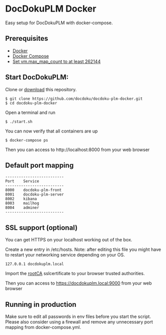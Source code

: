# DocDokuPLM Docker

Easy setup for DocDokuPLM with docker-compose.

## Prerequisites

* [Docker](https://docs.docker.com/get-docker/)
* [Docker Compose](https://docs.docker.com/compose/install/)
* [Set vm.max_map_count to at least 262144](https://www.elastic.co/guide/en/elasticsearch/reference/current/docker.html#_set_vm_max_map_count_to_at_least_262144)

## Start DocDokuPLM:

Clone or [download](https://github.com/docdoku/docdoku-plm-docker/archive/master.zip) this repository.

```
$ git clone https://github.com/docdoku/docdoku-plm-docker.git
$ cd docdoku-plm-docker
```

Open a terminal and run

```
$ ./start.sh
```

You can now verify that all containers are up

```
$ docker-compose ps
```

Then you can access to http://localhost:8000 from your web browser

## Default port mapping

```
--------------------------
Port    Service
--------------------------
8000    docdoku-plm-front
8001    docdoku-plm-server
8002    kibana
8003    mailhog
8004    adminer
--------------------------
```

## SSL support (optional)

You can get HTTPS on your localhost working out of the box.

Create a new entry in /etc/hosts. Note: after editing this file you might have to restart your networking service depending on your OS.

```
127.0.0.1 docdokuplm.local
```

Import the [rootCA](./proxy/ssl/rootCA.pem) sslcertificate to your browser trusted authorities.

Then you can access to https://docdokuplm.local:9000 from your web browser

## Running in production

Make sure to edit all passwords in env files before you start the script. Please also consider using a firewall and remove any unnecessary port mapping from docker-compose.yml.